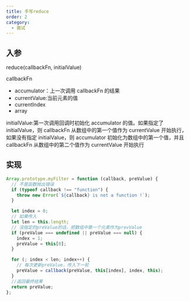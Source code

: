 ```yaml
---
title: 手写reduce
order: 2
category:
  - 面试
---
```


## 入参

reduce(callbackFn, initialValue)

callbackFn

- accumulator：上一次调用 callbackFn 的结果
- currentValue:当前元素的值
- currentIndex
- array

initialValue:第一次调用回调时初始化 accumulator 的值。如果指定了 initialValue，则 callbackFn 从数组中的第一个值作为 currentValue 开始执行，如果没有指定 initialValue，则 accumulator 初始化为数组中的第一个值，并且 callbackFn 从数组中的第二个值作为 currentValue 开始执行

## 实现

```js
Array.prototype.myFilter = function (callback, preValue) {
  // 不是函数抛出错误
  if (typeof callback !== "function") {
    throw new Error(`${callback} is not a function !`);
  }

  let index = 0;
  // 如果传入
  let len = this.length;
  // 没指定的preValue的话，把数组中第一个元素作为prevValue
  if (preValue === undefined || preValue === null) {
    index = 1;
    preValue = this[0];
  }

  for (; index < len; index++) {
    // 每次更新preValue，传入下一轮
    preValue = callback(preValue, this[index], index, this);
  }
  //返回最终结果
  return preValue;
};
```

